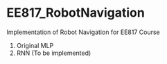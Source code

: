 # EE817_RobotNavigation
Implementation of Robot Navigation for EE817 Course
1. Original MLP
2. RNN (To be implemented)